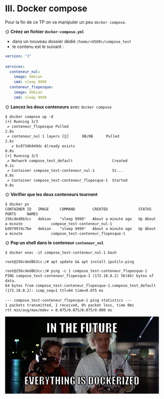 # III. Docker compose

Pour la fin de ce TP on va manipuler un peu `docker compose`.

🌞 **Créez un fichier `docker-compose.yml`**

- dans un nouveau dossier dédié `/home/<USER>/compose_test`
- le contenu est le suivant :

```yml
version: "3"

services:
  conteneur_nul:
    image: debian
    cmd: sleep 9999
  conteneur_flopesque:
    image: debian
    cmd: sleep 9999
```


🌞 **Lancez les deux conteneurs** avec `docker compose`

```
$ docker compose up -d
[+] Running 3/3
 ✔ conteneur_flopesque Pulled                                                                   2.8s 
 ✔ conteneur_nul 1 layers [⣿]      0B/0B      Pulled                                            2.6s 
   ✔ bc0734b949dc Already exists                                                                0.0s 
[+] Running 3/3
 ✔ Network compose_test_default                  Created                                        0.1s 
 ✔ Container compose_test-conteneur_nul-1        St...                                          0.0s 
 ✔ Container compose_test-conteneur_flopesque-1  Started                                        0.0s 
```

🌞 **Vérifier que les deux conteneurs tournent**

```
$ docker ps
CONTAINER ID   IMAGE     COMMAND        CREATED              STATUS              PORTS     NAMES
256cded8b3cc   debian    "sleep 9999"   About a minute ago   Up About a minute             compose_test-conteneur_nul-1
bd97997dc7be   debian    "sleep 9999"   About a minute ago   Up About a minute             compose_test-conteneur_flopesque-1
```

🌞 **Pop un shell dans le conteneur `conteneur_nul`**
```
$ docker exec -it compose_test-conteneur_nul-1 bash
```
```
root@256cded8b3cc:/# apt update && apt install iputils-ping
```
```
root@256cded8b3cc:/# ping -c 1 compose_test-conteneur_flopesque-1
PING compose_test-conteneur_flopesque-1 (172.18.0.2) 56(84) bytes of data.
64 bytes from compose_test-conteneur_flopesque-1.compose_test_default (172.18.0.2): icmp_seq=1 ttl=64 time=0.075 ms

--- compose_test-conteneur_flopesque-1 ping statistics ---
1 packets transmitted, 1 received, 0% packet loss, time 0ms
rtt min/avg/max/mdev = 0.075/0.075/0.075/0.000 ms

```

![In the future](./img/in_the_future.jpg)